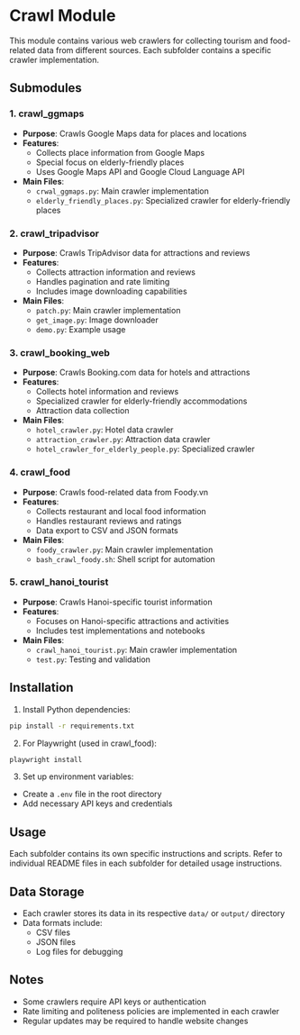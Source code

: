 # Crawl Module

This module contains various web crawlers for collecting tourism and food-related data from different sources. Each subfolder contains a specific crawler implementation.

## Submodules

### 1. crawl_ggmaps
- **Purpose**: Crawls Google Maps data for places and locations
- **Features**:
  - Collects place information from Google Maps
  - Special focus on elderly-friendly places
  - Uses Google Maps API and Google Cloud Language API
- **Main Files**:
  - `crwal_ggmaps.py`: Main crawler implementation
  - `elderly_friendly_places.py`: Specialized crawler for elderly-friendly places

### 2. crawl_tripadvisor
- **Purpose**: Crawls TripAdvisor data for attractions and reviews
- **Features**:
  - Collects attraction information and reviews
  - Handles pagination and rate limiting
  - Includes image downloading capabilities
- **Main Files**:
  - `patch.py`: Main crawler implementation
  - `get_image.py`: Image downloader
  - `demo.py`: Example usage

### 3. crawl_booking_web
- **Purpose**: Crawls Booking.com data for hotels and attractions
- **Features**:
  - Collects hotel information and reviews
  - Specialized crawler for elderly-friendly accommodations
  - Attraction data collection
- **Main Files**:
  - `hotel_crawler.py`: Hotel data crawler
  - `attraction_crawler.py`: Attraction data crawler
  - `hotel_crawler_for_elderly_people.py`: Specialized crawler

### 4. crawl_food
- **Purpose**: Crawls food-related data from Foody.vn
- **Features**:
  - Collects restaurant and local food information
  - Handles restaurant reviews and ratings
  - Data export to CSV and JSON formats
- **Main Files**:
  - `foody_crawler.py`: Main crawler implementation
  - `bash_crawl_foody.sh`: Shell script for automation

### 5. crawl_hanoi_tourist
- **Purpose**: Crawls Hanoi-specific tourist information
- **Features**:
  - Focuses on Hanoi-specific attractions and activities
  - Includes test implementations and notebooks
- **Main Files**:
  - `crawl_hanoi_tourist.py`: Main crawler implementation
  - `test.py`: Testing and validation

## Installation

1. Install Python dependencies:
```bash
pip install -r requirements.txt
```

2. For Playwright (used in crawl_food):
```bash
playwright install
```

3. Set up environment variables:
- Create a `.env` file in the root directory
- Add necessary API keys and credentials

## Usage

Each subfolder contains its own specific instructions and scripts. Refer to individual README files in each subfolder for detailed usage instructions.

## Data Storage

- Each crawler stores its data in its respective `data/` or `output/` directory
- Data formats include:
  - CSV files
  - JSON files
  - Log files for debugging

## Notes

- Some crawlers require API keys or authentication
- Rate limiting and politeness policies are implemented in each crawler
- Regular updates may be required to handle website changes 